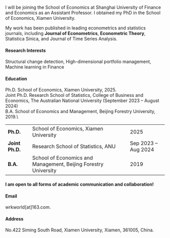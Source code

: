 

I will be joining the School of Economics at Shanghai University of Finance and Economics as an Assistant Professor. I obtained my PhD in the School of Economics, Xiamen University.

My work has been published in leading econometrics and statistics journals, including <strong>Journal of Econometrics</strong>, <strong>Econometric Theory</strong>, Statistica Sinica, and Journal of Time Series Analysis.

#### Research Interests
Structural change detection, High-dimensional portfolio management, Machine learning in Finance

#### Education
Ph.D.       School of Economics, Xiamen University, 2025.\
Joint Ph.D. Research School of Statistics, College of Business and Economics, The Australian National University (September 2023 – August 2024)\
B.A.        School of Economics and Management, Beijing Forestry University, 2019.\
<table>
  <tr>
    <td><strong>Ph.D.</strong></td>
    <td>School of Economics, Xiamen University</td>
    <td>2025</td>
  </tr>
  <tr>
    <td><strong>Joint Ph.D.</strong></td>
    <td>Research School of Statistics, ANU</td>
    <td>Sep 2023 – Aug 2024</td>
  </tr>
  <tr>
    <td><strong>B.A.</strong></td>
    <td>School of Economics and Management, Beijing Forestry University</td>
    <td>2019</td>
  </tr>
</table>



#### I am open to all forms of academic communication and collaboration!

#### Email
wrkworld[at]163.com.

#### Address
No.422 Siming South Road, Xiamen University, Xiamen, 361005,  China.


